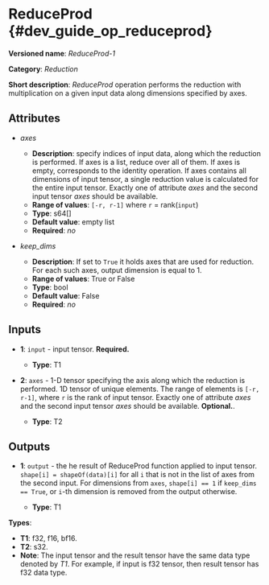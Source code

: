 # ReduceProd {#dev_guide_op_reduceprod}

**Versioned name**: *ReduceProd-1*

**Category**: *Reduction*

**Short description**: *ReduceProd* operation performs the reduction with
multiplication on a given input data along dimensions specified by
axes.

## Attributes

* *axes*

  * **Description**: specify indices of input data, along which the reduction is
    performed. If axes is a list, reduce over all of them. If axes is empty,
    corresponds to the identity operation. If axes contains all dimensions of
    input tensor, a single reduction value is calculated for the entire input
    tensor. Exactly one of attribute *axes* and the second input tensor *axes*
    should be available.
  * **Range of values**: ``[-r, r-1]`` where ``r`` = rank(``input``)
  * **Type**: s64[]
  * **Default value**: empty list
  * **Required**: *no*

* *keep_dims*

  * **Description**: If set to ``True`` it holds axes that are used for
    reduction. For each such axes, output dimension is equal to 1.
  * **Range of values**: True or False
  * **Type**: bool
  * **Default value**: False
  * **Required**: *no*

## Inputs

* **1**: ``input`` - input tensor. **Required.**

  * **Type**: T1

* **2**: ``axes`` - 1-D tensor specifying the axis along which the reduction is
  performed. 1D tensor of unique elements. The range of elements is
  ``[-r, r-1]``, where ``r`` is the rank of input tensor. Exactly one of
  attribute *axes* and the second input tensor *axes* should be available.
  **Optional.**.

  * **Type**: T2

## Outputs

* **1**: ``output`` - the he result of ReduceProd function applied to input tensor.
  ``shape[i] = shapeOf(data)[i]`` for all ``i`` that is not in the list of
  axes from the second input. For dimensions from ``axes``, ``shape[i] == 1``
  if ``keep_dims == True``, or ``i``-th dimension is removed from the output
  otherwise.

  * **Type**: T1

**Types**:

* **T1**: f32, f16, bf16.
* **T2**: s32.
* **Note**: The input tensor and the result tensor have the same data type
  denoted by *T1*. For example, if input is f32 tensor, then result tensor has
  f32 data type.
